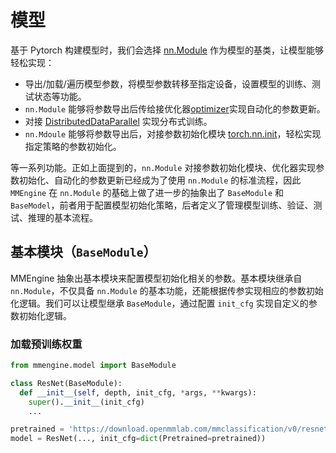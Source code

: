 # 模型

基于 Pytorch 构建模型时，我们会选择 [nn.Module](https://pytorch.org/docs/stable/nn.html?highlight=nn%20module#module-torch.nn.modules) 作为模型的基类，让模型能够轻松实现：

- 导出/加载/遍历模型参数，将模型参数转移至指定设备，设置模型的训练、测试状态等功能。
- `nn.Module` 能够将参数导出后传给接优化器[optimizer](https://pytorch.org/docs/stable/optim.html?highlight=optimizer#torch.optim.Optimizer)实现自动化的参数更新。
- 对接 [DistributedDataParallel](https://pytorch.org/docs/stable/generated/torch.nn.parallel.DistributedDataParallel.html?highlight=distributeddataparallel#torch.nn.parallel.DistributedDataParallel)
  实现分布式训练。
- `nn.Mdoule` 能够将参数导出后，对接参数初始化模块 [torch.nn.init](https://pytorch.org/docs/stable/nn.init.html?highlight=kaiming#torch.nn.init.kaiming_normal_)，轻松实现指定策略的参数初始化。

等一系列功能。正如上面提到的，`nn.Module` 对接参数初始化模块、优化器实现参数初始化、自动化的参数更新已经成为了使用 `nn.Module`
的标准流程，因此 `MMEngine` 在 `nn.Module` 的基础上做了进一步的抽象出了 `BaseModule` 和
`BaseModel`，前者用于配置模型初始化策略，后者定义了管理模型训练、验证、测试、推理的基本流程。

## 基本模块（`BaseModule`）

MMEngine 抽象出基本模块来配置模型初始化相关的参数。基本模块继承自 `nn.Module`，不仅具备 `nn.Module`
的基本功能，还能根据传参实现相应的参数初始化逻辑。我们可以让模型继承 `BaseModule`，通过配置 `init_cfg`
实现自定义的参数初始化逻辑。

### 加载预训练权重

```python
from mmengine.model import BaseModule

class ResNet(BaseModule):
  def __init__(self, depth, init_cfg, *args, **kwargs):
    super().__init__(init_cfg)
    ...

pretrained = 'https://download.openmmlab.com/mmclassification/v0/resnet/resnet50_3rdparty-mill_in21k_20220331-faac000b.pth'
model = ResNet(..., init_cfg=dict(Pretrained=pretrained))
```
